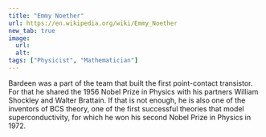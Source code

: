 ```yaml
---
title: "Emmy Noether"
url: https://en.wikipedia.org/wiki/Emmy_Noether
new_tab: true
image:
  url:
  alt:
tags: ["Physicist", "Mathematician"]
---
```


Bardeen was a part of the team that built the first point-contact transistor. For that he shared the 1956 Nobel Prize in Physics with his partners William Shockley and Walter Brattain. If that is not enough, he is also one of the inventors of BCS theory, one of the first successful theories that model superconductivity, for which he won his second Nobel Prize in Physics in 1972.
